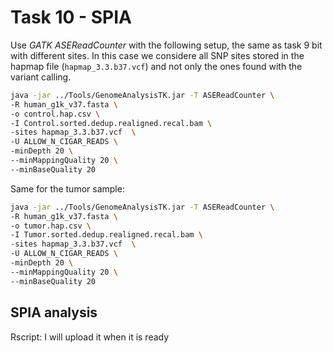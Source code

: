 # Task 10 - SPIA

Use _GATK ASEReadCounter_ with the following setup, the same as task 9 bit with different sites. In this case we considere all SNP sites stored in the hapmap file (`hapmap_3.3.b37.vcf`) and not only the ones found with the variant calling.

```bash
java -jar ../Tools/GenomeAnalysisTK.jar -T ASEReadCounter \
-R human_g1k_v37.fasta \
-o control.hap.csv \
-I Control.sorted.dedup.realigned.recal.bam \
-sites hapmap_3.3.b37.vcf  \
-U ALLOW_N_CIGAR_READS \
-minDepth 20 \
--minMappingQuality 20 \
--minBaseQuality 20
```

Same for the tumor sample:

```bash
java -jar ../Tools/GenomeAnalysisTK.jar -T ASEReadCounter \
-R human_g1k_v37.fasta \
-o tumor.hap.csv \
-I Tumor.sorted.dedup.realigned.recal.bam \
-sites hapmap_3.3.b37.vcf  \
-U ALLOW_N_CIGAR_READS \
-minDepth 20 \
--minMappingQuality 20 \
--minBaseQuality 20
```

## SPIA analysis

Rscript: I will upload it when it is ready